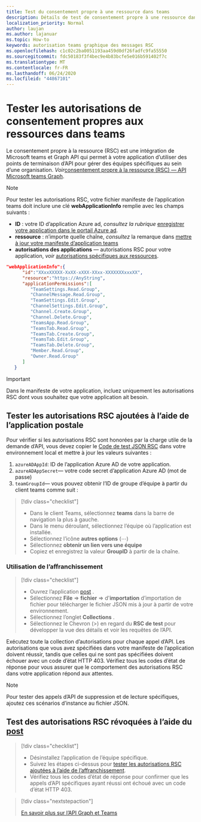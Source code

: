 ```yaml
---
title: Test du consentement propre à une ressource dans teams
description: Détails de test de consentement propre à une ressource dans teams à l’aide de l’affranchissement
localization_priority: Normal
author: laujan
ms.author: lajanuar
ms.topic: How-to
keywords: autorisation teams graphique des messages RSC
ms.openlocfilehash: c1c02c2ba0051193aa459d0df26fadfc9fa55550
ms.sourcegitcommit: fdc50183f3f4bec9e4b83bcfe5e016b591402f7c
ms.translationtype: MT
ms.contentlocale: fr-FR
ms.lasthandoff: 06/24/2020
ms.locfileid: "44867101"
---
```

# <a name="test-resource-specific-consent-permissions--in-teams"></a>Tester les autorisations de consentement propres aux ressources dans teams

Le consentement propre à la ressource (RSC) est une intégration de Microsoft teams et Graph API qui permet à votre application d’utiliser des points de terminaison d’API pour gérer des équipes spécifiques au sein d’une organisation. *Voir*[consentement propre à la ressource (RSC) — API Microsoft teams Graph](resource-specific-consent.md).  

> [!NOTE]
>Pour tester les autorisations RSC, votre fichier manifeste de l’application teams doit inclure une clé **webApplicationInfo** remplie avec les champs suivants :
>
> - **ID** : votre ID d’application Azure ad, *consultez la rubrique* [enregistrer votre application dans le portail Azure ad](resource-specific-consent.md#register-your-app-with-microsoft-identity-platform-via-the-azure-ad-portal).
> - **ressource** : n’importe quelle chaîne, *consultez* la remarque dans [mettre à jour votre manifeste d’application teams](resource-specific-consent.md#update-your-teams-app-manifest)
> - **autorisations des applications** — autorisations RSC pour votre application, *voir* [autorisations spécifiques aux ressources](resource-specific-consent.md#resource-specific-permissions).

```json
"webApplicationInfo":{
      "id":"XXxxXXXXX-XxXX-xXXX-XXxx-XXXXXXXxxxXX",
      "resource":"https://AnyString",
      "applicationPermissions":[
         "TeamSettings.Read.Group",
         "ChannelMessage.Read.Group",
         "TeamSettings.Edit.Group",
         "ChannelSettings.Edit.Group",
         "Channel.Create.Group",
         "Channel.Delete.Group",
         "TeamsApp.Read.Group",
         "TeamsTab.Read.Group",
         "TeamsTab.Create.Group",
         "TeamsTab.Edit.Group",
         "TeamsTab.Delete.Group",
         "Member.Read.Group",
         "Owner.Read.Group"
      ]
   }
```

>[!IMPORTANT]
>Dans le manifeste de votre application, incluez uniquement les autorisations RSC dont vous souhaitez que votre application ait besoin.

## <a name="test-added-rsc-permissions-using-the-postman-app"></a>Tester les autorisations RSC ajoutées à l’aide de l’application postale

Pour vérifier si les autorisations RSC sont honorées par la charge utile de la demande d’API, vous devez copier le [Code de test JSON RSC](test-rsc-json-file.md) dans votre environnement local et mettre à jour les valeurs suivantes :

1. `azureADAppId`: ID de l’application Azure AD de votre application.
1. `azureADAppSecret`— votre code secret d’application Azure AD (mot de passe)
1. `teamGroupId`— vous pouvez obtenir l’ID de groupe d’équipe à partir du client teams comme suit :

> [!div class="checklist"]
>
> * Dans le client Teams, sélectionnez **teams** dans la barre de navigation la plus à gauche.
> * Dans le menu déroulant, sélectionnez l’équipe où l’application est installée.
> * Sélectionnez l’icône **autres options** (&#8943;)
> * Sélectionnez **obtenir un lien vers une équipe** 
> * Copiez et enregistrez la valeur **GroupID** à partir de la chaîne.

### <a name="using-postman"></a>Utilisation de l’affranchissement

> [!div class="checklist"]
>
> * Ouvrez l’application [post](https://www.postman.com) .
> * Sélectionnez **File**  =>  **fichier**  =>  d'**importation** d’importation de fichier pour télécharger le fichier JSON mis à jour à partir de votre environnement.  
> * Sélectionnez l’onglet **Collections** . 
> * Sélectionnez le Chevron (>) en regard du **RSC de test** pour développer la vue des détails et voir les requêtes de l’API.

Exécutez toute la collection d’autorisations pour chaque appel d’API. Les autorisations que vous avez spécifiées dans votre manifeste de l’application doivent réussir, tandis que celles qui ne sont pas spécifiées doivent échouer avec un code d’état HTTP 403. Vérifiez tous les codes d’état de réponse pour vous assurer que le comportement des autorisations RSC dans votre application répond aux attentes.

>[!NOTE]
>Pour tester des appels d’API de suppression et de lecture spécifiques, ajoutez ces scénarios d’instance au fichier JSON.

## <a name="test--revoked-rsc-permissions-using-postman"></a>Test des autorisations RSC révoquées à l’aide du [post](https://www.postman.com/)

> [!div class="checklist"]
>
> * Désinstallez l’application de l’équipe spécifique.
> * Suivez les étapes ci-dessus pour [tester les autorisations RSC ajoutées à l’aide de l’affranchissement](#test-added-rsc-permissions-using-the-postman-app).
> * Vérifiez tous les codes d’état de réponse pour confirmer que les appels d’API spécifiques ayant réussi ont échoué avec un code d’état HTTP 403.

> [!div class="nextstepaction"]
>
> [En savoir plus sur l’API Graph et Teams](/graph/api/resources/teams-api-overview?view=graph-rest-1.0)
